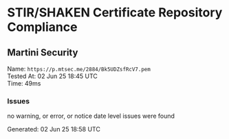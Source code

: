 # STIR/SHAKEN Certificate Repository Compliance

## Martini Security

Name: `https://p.mtsec.me/2884/Bk5UDZsfRcV7.pem`\
Tested At: 02 Jun 25 18:45 UTC\
Time: 49ms

### Issues

no warning, or error, or notice date level issues were found

Generated: 02 Jun 25 18:58 UTC